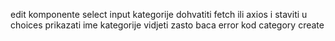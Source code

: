 edit komponente
select input kategorije dohvatiti fetch ili axios i staviti u choices
prikazati ime kategorije
vidjeti zasto baca error kod category create
